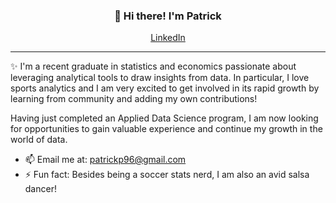 
<h3 align="center">👋 Hi there! I'm Patrick</h3>
<p align="center">
  <a href="https://www.linkedin.com/in/patrick-parsa/">LinkedIn</a>
</p>

---
✨ I'm a recent graduate in statistics and economics passionate about leveraging analytical tools to draw insights from data. In particular, I love sports analytics and I am very excited to
get involved in its rapid growth by learning from community and adding my own contributions! 

Having just completed an Applied Data Science program, I am now looking for opportunities 
to gain valuable experience and continue my growth in the world of data. 

- 📫 Email me at: patrickp96@gmail.com
- ⚡ Fun fact: Besides being a soccer stats nerd, I am also an avid salsa dancer! 


<!---
PatrickParsa/PatrickParsa is a ✨ special ✨ repository because its `README.md` (this file) appears on your GitHub profile.
You can click the Preview link to take a look at your changes.
- 👋 Hi, I’m @PatrickParsa
- 👀 I’m interested in ...
- 🌱 I’m currently learning ...
- 💞️ I’m looking to collaborate on ...
- 📫 How to reach me ...

--->
